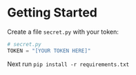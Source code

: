 # Getting Started
Create a file `secret.py` with your token:
```python
# secret.py
TOKEN = "[YOUR TOKEN HERE]"
```
Next run
`pip install -r requirements.txt`